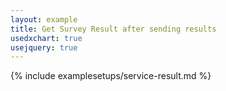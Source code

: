 ```yaml
---
layout: example
title: Get Survey Result after sending results
usedxchart: true
usejquery: true
---
```


{% include examplesetups/service-result.md %}